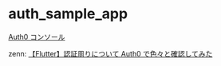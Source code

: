 # auth_sample_app

[Auth0 コンソール](https://manage.auth0.com/dashboard/us/dev-sqnvrmu6wzlyxszz/applications/cBtYd9ejKr2UHWmvSQTJpHMcsfc0vLdD/settings)

zenn: [【Flutter】認証周りについて Auth0 で色々と確認してみた](https://zenn.dev/ncdc/articles/flutter_authentication)
